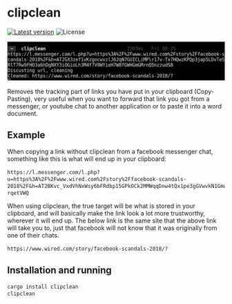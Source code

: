 # clipclean

[![Latest version](https://img.shields.io/crates/v/clipclean.svg)](https://crates.io/crates/clipclean)
![License](https://img.shields.io/crates/l/clipclean.svg)

![Screenshot](./clipclean.jpg)

Removes the tracking part of links you have put in your clipboard (Copy-Pasting), very useful when you
want to forward that link you got from a messenger, or youtube chat to another application or to paste it
into a word document.

## Example

When copying a link without clipclean from a facebook messenger chat, something like this is what
will end up in your clipboard:

    https://l.messenger.com/l.php?u=https%3A%2F%2Fwww.wired.com%2Fstory%2Ffacebook-scandals-2018%2F&h=AT2BKvc_VxdVhNxWsy6bFRdbp15GPkOCk2MMWqqDnw4tQx1pe3gGVwvkN1GmuZ5se0zp1DZSrx0JK1JgvwBseu0_rOav1U1T41vR6WhnwYgszi79iJv-rqetVWQ

When using clipclean, the true target will be what is stored in your clipboard,
and will basically make the link look a lot more trustworthy, wherever it will end up. The below link
is the same site that the above link will take you to, just that facebook will not know that it was
originally from one of their chats.

    https://www.wired.com/story/facebook-scandals-2018/?

## Installation and running

    cargo install clipclean
    clipclean


